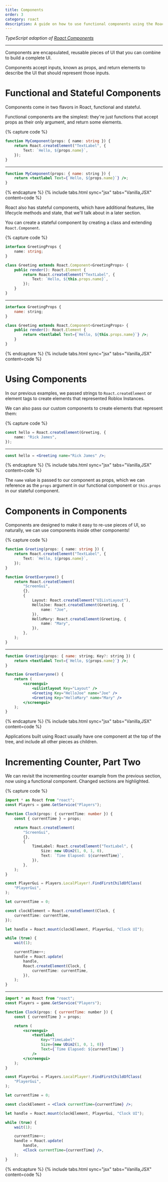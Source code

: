 ```yaml
---
title: Components
order: 3
category: roact
description: A guide on how to use functional components using the Roact library with roblox-ts.
---
```

_TypeScript adaption of [Roact Components](https://roblox.github.io/roact/guide/components/)_

----

Components are encapsulated, reusable pieces of UI that you can combine to build a complete UI.

Components accept inputs, known as props, and return elements to describe the UI that should represent those inputs.


# Functional and Stateful Components
Components come in two flavors in Roact, functional and stateful.

Functional components are the simplest: they're just functions that accept props as their only argument, and return some elements.


{% capture code %}
```ts
function MyComponent(props: { name: string }) {
	return Roact.createElement("TextLabel", {
		Text: `Hello, ${props.name}`,
	});
}
```
***
```jsx
function MyComponent(props: { name: string }) {
	return <textlabel Text={`Hello, ${props.name}`} />;
}
```
{% endcapture %}
{% include tabs.html sync="jsx" tabs="Vanilla,JSX" content=code %}


Roact also has stateful components, which have additional features, like lifecycle methods and state, that we'll talk about in a later section.

You can create a stateful component by creating a class and extending `Roact.Component`.



{% capture code %}
```ts
interface GreetingProps {
	name: string;
}

class Greeting extends Roact.Component<GreetingProps> {
	public render(): Roact.Element {
		return Roact.createElement("TextLabel", {
			Text: `Hello, ${this.props.name}`,
		});
	}
}
```
***
```jsx
interface GreetingProps {
	name: string;
}

class Greeting extends Roact.Component<GreetingProps> {
	public render(): Roact.Element {
		return <textlabel Text={`Hello, ${this.props.name}`} />;
	}
}
```
{% endcapture %}
{% include tabs.html sync="jsx" tabs="Vanilla,JSX" content=code %}

# Using Components
In our previous examples, we passed strings to `Roact.createElement` or element tags to create elements that represented Roblox Instances.

We can also pass our custom components to create elements that represent them:

{% capture code %}
```ts
const hello = Roact.createElement(Greeting, {
	name: "Rick James",
});
```
***
```jsx
const hello = <Greeting name="Rick James" />;
```
{% endcapture %}
{% include tabs.html sync="jsx" tabs="Vanilla,JSX" content=code %}

The `name` value is passed to our component as props, which we can reference as the `props` argument in our functional component or `this.props` in our stateful component.

# Components in Components
Components are designed to make it easy to re-use pieces of UI, so naturally, we can use components inside other components!

{% capture code %}
```ts
function Greeting(props: { name: string }) {
	return Roact.createElement("TextLabel", {
		Text: `Hello, ${props.name}`,
	});
}

function GreetEveryone() {
	return Roact.createElement(
		"ScreenGui",
		{},
		{
			Layout: Roact.createElement("UIListLayout"),
			HelloJoe: Roact.createElement(Greeting, {
				name: "Joe",
			}),
			HelloMary: Roact.createElement(Greeting, {
				name: "Mary",
			}),
		},
	);
}
```
***
```jsx
function Greeting(props: { name: string; Key?: string }) {
	return <textlabel Text={`Hello, ${props.name}`} />;
}

function GreetEveryone() {
	return (
		<screengui>
			<uilistlayout Key="Layout" />
			<Greeting Key="HelloJoe" name="Joe" />
			<Greeting Key="HelloMary" name="Mary" />
		</screengui>
	);
}
```
{% endcapture %}
{% include tabs.html sync="jsx" tabs="Vanilla,JSX" content=code %}


Applications built using Roact usually have one component at the top of the tree, and include all other pieces as children.

# Incrementing Counter, Part Two
We can revisit the incrementing counter example from the previous section, now using a functional component. Changed sections are highlighted.


{% capture code %}
```ts
import * as Roact from "roact";
const Players = game.GetService("Players");

function Clock(props: { currentTime: number }) {
	const { currentTime } = props;

	return Roact.createElement(
		"ScreenGui",
		{},
		{
			TimeLabel: Roact.createElement("TextLabel", {
				Size: new UDim2(1, 0, 1, 0),
				Text: `Time Elapsed: ${currentTime}`,
			}),
		},
	);
}

const PlayerGui = Players.LocalPlayer!.FindFirstChildOfClass(
	"PlayerGui",
);

let currentTime = 0;

const clockElement = Roact.createElement(Clock, {
	currentTime: currentTime,
});

let handle = Roact.mount(clockElement, PlayerGui, "Clock UI");

while (true) {
	wait(1);

	currentTime++;
	handle = Roact.update(
		handle,
		Roact.createElement(Clock, {
			currentTime: currentTime,
		}),
	);
}
```
***
```jsx
import * as Roact from "roact";
const Players = game.GetService("Players");

function Clock(props: { currentTime: number }) {
	const { currentTime } = props;

	return (
		<screengui>
			<textlabel
				Key="TimeLabel"
				Size={new UDim2(1, 0, 1, 0)}
				Text={`Time Elapsed: ${currentTime}`}
			/>
		</screengui>
	);
}

const PlayerGui = Players.LocalPlayer!.FindFirstChildOfClass(
	"PlayerGui",
);

let currentTime = 0;

const clockElement = <Clock currentTime={currentTime} />;

let handle = Roact.mount(clockElement, PlayerGui, "Clock UI");

while (true) {
	wait(1);

	currentTime++;
	handle = Roact.update(
		handle,
		<Clock currentTime={currentTime} />,
	);
}
```
{% endcapture %}
{% include tabs.html sync="jsx" tabs="Vanilla,JSX" content=code %}
